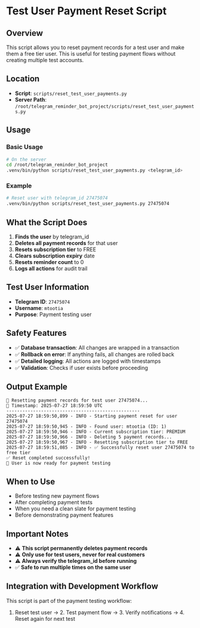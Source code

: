 # Test User Payment Reset Script

## Overview
This script allows you to reset payment records for a test user and make them a free tier user. This is useful for testing payment flows without creating multiple test accounts.

## Location
- **Script**: `scripts/reset_test_user_payments.py`
- **Server Path**: `/root/telegram_reminder_bot_project/scripts/reset_test_user_payments.py`

## Usage

### Basic Usage
```bash
# On the server
cd /root/telegram_reminder_bot_project
.venv/bin/python scripts/reset_test_user_payments.py <telegram_id>
```

### Example
```bash
# Reset user with telegram_id 27475074
.venv/bin/python scripts/reset_test_user_payments.py 27475074
```

## What the Script Does

1. **Finds the user** by telegram_id
2. **Deletes all payment records** for that user
3. **Resets subscription tier** to FREE
4. **Clears subscription expiry** date
5. **Resets reminder count** to 0
6. **Logs all actions** for audit trail

## Test User Information
- **Telegram ID**: `27475074`
- **Username**: `mtootia`
- **Purpose**: Payment testing user

## Safety Features
- ✅ **Database transaction**: All changes are wrapped in a transaction
- ✅ **Rollback on error**: If anything fails, all changes are rolled back
- ✅ **Detailed logging**: All actions are logged with timestamps
- ✅ **Validation**: Checks if user exists before proceeding

## Output Example
```
🔄 Resetting payment records for test user 27475074...
📅 Timestamp: 2025-07-27 18:59:50 UTC
--------------------------------------------------
2025-07-27 18:59:50,899 - INFO - Starting payment reset for user 27475074
2025-07-27 18:59:50,945 - INFO - Found user: mtootia (ID: 1)
2025-07-27 18:59:50,946 - INFO - Current subscription tier: PREMIUM
2025-07-27 18:59:50,966 - INFO - Deleting 5 payment records...
2025-07-27 18:59:50,967 - INFO - Resetting subscription tier to FREE
2025-07-27 18:59:51,085 - INFO - ✅ Successfully reset user 27475074 to free tier
✅ Reset completed successfully!
🎯 User is now ready for payment testing
```

## When to Use
- Before testing new payment flows
- After completing payment tests
- When you need a clean slate for payment testing
- Before demonstrating payment features

## Important Notes
- ⚠️ **This script permanently deletes payment records**
- ⚠️ **Only use for test users, never for real customers**
- ⚠️ **Always verify the telegram_id before running**
- ✅ **Safe to run multiple times on the same user**

## Integration with Development Workflow
This script is part of the payment testing workflow:
1. Reset test user → 2. Test payment flow → 3. Verify notifications → 4. Reset again for next test 